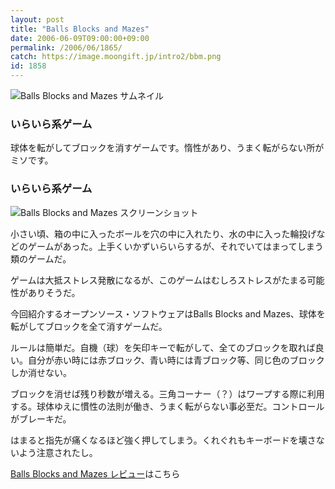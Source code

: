 ```yaml
---
layout: post
title: "Balls Blocks and Mazes"
date: 2006-06-09T09:00:00+09:00
permalink: /2006/06/1865/
catch: https://image.moongift.jp/intro2/bbm.png
id: 1858
---
```

 ![Balls Blocks and Mazes サムネイル](https://image.moongift.jp/intro2/bbm.t.png "Balls Blocks and Mazes サムネイル")
  

### いらいら系ゲーム
  
球体を転がしてブロックを消すゲームです。惰性があり、うまく転がらない所がミソです。  
<!--more-->  

### いらいら系ゲーム
  

![Balls Blocks and Mazes スクリーンショット](https://image.moongift.jp/intro2/bbm.png "Balls Blocks and Mazes スクリーンショット")

  

小さい頃、箱の中に入ったボールを穴の中に入れたり、水の中に入った輪投げなどのゲームがあった。上手くいかずいらいらするが、それでいてはまってしまう類のゲームだ。

  

ゲームは大抵ストレス発散になるが、このゲームはむしろストレスがたまる可能性がありそうだ。

  

今回紹介するオープンソース・ソフトウェアはBalls Blocks and Mazes、球体を転がしてブロックを全て消すゲームだ。

  

ルールは簡単だ。自機（球）を矢印キーで転がして、全てのブロックを取れば良い。自分が赤い時には赤ブロック、青い時には青ブロック等、同じ色のブロックしか消せない。

  

ブロックを消せば残り秒数が増える。三角コーナー（？）はワープする際に利用する。球体ゆえに慣性の法則が働き、うまく転がらない事必至だ。コントロールがブレーキだ。

  

はまると指先が痛くなるほど強く押してしまう。くれぐれもキーボードを壊さないよう注意されたし。

  

[Balls Blocks and Mazes レビュー](http://oss.moongift.jp/review/i-1872.html)はこちら

